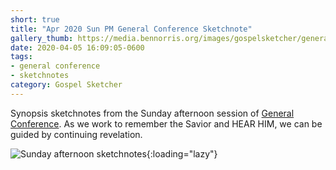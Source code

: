 ```yaml
---
short: true
title: "Apr 2020 Sun PM General Conference Sketchnote"
gallery_thumb: https://media.bennorris.org/images/gospelsketcher/general-conference/apr-2020/apr-20-5-sun-pm.jpg
date: 2020-04-05 16:09:05-0600
tags:
- general conference
- sketchnotes
category: Gospel Sketcher
---
```


Synopsis sketchnotes from the Sunday afternoon session of [General Conference](http://www.churchofjesuschrist.org/general-conference?lang=eng). As we work to remember the Savior and HEAR HIM, we can be guided by continuing revelation.

![Sunday afternoon sketchnotes](https://media.bennorris.org/images/gospelsketcher/general-conference/apr-2020/apr-20-5-sun-pm.jpg){:loading="lazy"}
